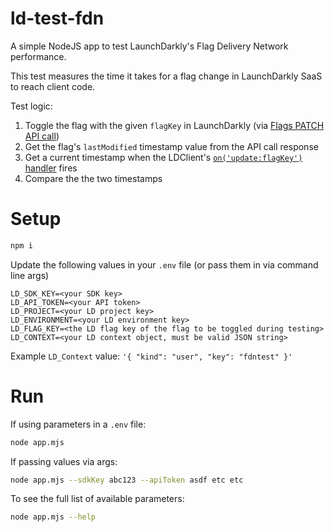 # ld-test-fdn

A simple NodeJS app to test LaunchDarkly's Flag Delivery Network performance.

This test measures the time it takes for a flag change in LaunchDarkly SaaS to reach client code.

Test logic:

1. Toggle the flag with the given `flagKey` in LaunchDarkly (via [Flags PATCH API call](https://apidocs.launchdarkly.com/tag/Feature-flags#operation/patchFeatureFlag))
2. Get the flag's `lastModified` timestamp value from the API call response
3. Get a current timestamp when the LDClient's [`on('update:flagKey')` handler](https://launchdarkly.github.io/js-core/packages/sdk/server-node/docs/interfaces/LDClient.html#on) fires
4. Compare the the two timestamps

# Setup

```bash
npm i
```

Update the following values in your `.env` file (or pass them in via command line args)

```
LD_SDK_KEY=<your SDK key>
LD_API_TOKEN=<your API token>
LD_PROJECT=<your LD project key>
LD_ENVIRONMENT=<your LD environment key>
LD_FLAG_KEY=<the LD flag key of the flag to be toggled during testing>
LD_CONTEXT=<your LD context object, must be valid JSON string>
```

Example `LD_Context` value: `'{ "kind": "user", "key": "fdntest" }'`

# Run

If using parameters in a `.env` file:

```bash
node app.mjs
```

If passing values via args:

```bash
node app.mjs --sdkKey abc123 --apiToken asdf etc etc
```

To see the full list of available parameters:

```bash
node app.mjs --help
```
